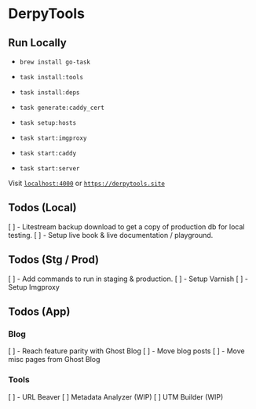 # DerpyTools

## Run Locally

- `brew install go-task`
- `task install:tools`
- `task install:deps`

- `task generate:caddy_cert`
- `task setup:hosts`

- `task start:imgproxy`
- `task start:caddy`
- `task start:server`

Visit [`localhost:4000`](http://localhost:4000) or [`https://derpytools.site`](https://derpytools.site)

## Todos (Local)

[ ] - Litestream backup download to get a copy of production db for local testing.
[ ] - Setup live book & live documentation / playground.

## Todos (Stg / Prod)

[ ] - Add commands to run in staging & production.
[ ] - Setup Varnish
[ ] - Setup Imgproxy

## Todos (App)

### Blog
[ ] - Reach feature parity with Ghost Blog
[ ] - Move blog posts
[ ] - Move misc pages from Ghost Blog

### Tools
[ ] - URL Beaver
  [ ] Metadata Analyzer (WIP)
  [ ] UTM Builder (WIP)
